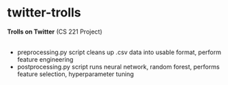 # twitter-trolls
**Trolls on Twitter** 
(CS 221 Project) <br/>
<br/>
* preprocessing.py script cleans up .csv data into usable format, perform feature engineering <br/>
* postprocessing.py script runs neural network, random forest, performs feature selection, hyperparameter tuning

